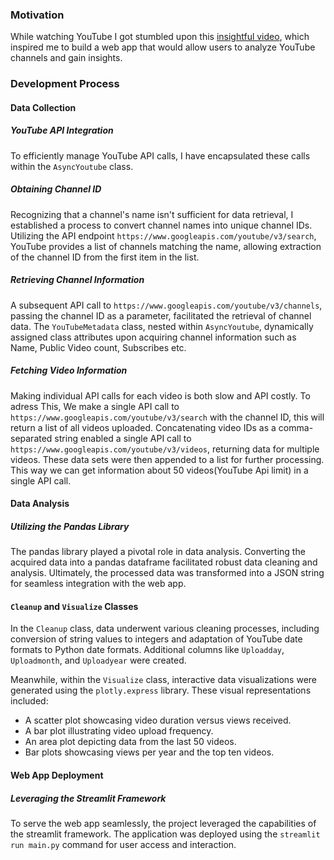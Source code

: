 ### Motivation

While watching YouTube I got stumbled upon this [insightful video](https://youtu.be/oYVLxaxn3Dg?si=hfcy9qAgrBdSDhZR), which inspired me to build a web app that would allow users to analyze YouTube channels and gain insights. 

### Development Process

#### Data Collection

##### YouTube API Integration
To efficiently manage YouTube API calls, I have encapsulated these calls within the `AsyncYoutube` class.

##### Obtaining Channel ID
Recognizing that a channel's name isn't sufficient for data retrieval, I established a process to convert channel names into unique channel IDs. Utilizing the API endpoint `https://www.googleapis.com/youtube/v3/search`, YouTube provides a list of channels matching the name, allowing extraction of the channel ID from the first item in the list.

##### Retrieving Channel Information
A subsequent API call to `https://www.googleapis.com/youtube/v3/channels`, passing the channel ID as a parameter, facilitated the retrieval of channel data. The `YouTubeMetadata` class, nested within `AsyncYoutube`, dynamically assigned class attributes upon acquiring channel information such as Name, Public Video count, Subscribes etc.

##### Fetching Video Information
Making individual API calls for each video is both slow and API costly.
To adress This, We make a single API call to `https://www.googleapis.com/youtube/v3/search` with the channel ID, this will return a list of all videos uploaded. 
Concatenating video IDs as a comma-separated string enabled a single API call to `https://www.googleapis.com/youtube/v3/videos`, returning data for multiple videos. These data sets were then appended to a list for further processing. This way we can get information about 50 videos(YouTube Api limit) in a single API call.

#### Data Analysis

##### Utilizing the Pandas Library
The pandas library played a pivotal role in data analysis. Converting the acquired data into a pandas dataframe facilitated robust data cleaning and analysis. Ultimately, the processed data was transformed into a JSON string for seamless integration with the web app.

#### `Cleanup` and `Visualize` Classes

In the `Cleanup` class, data underwent various cleaning processes, including conversion of string values to integers and adaptation of YouTube date formats to Python date formats. Additional columns like `Uploadday`, `Uploadmonth`, and `Uploadyear` were created.

Meanwhile, within the `Visualize` class, interactive data visualizations were generated using the `plotly.express` library. These visual representations included:

- A scatter plot showcasing video duration versus views received.
- A bar plot illustrating video upload frequency.
- An area plot depicting data from the last 50 videos.
- Bar plots showcasing views per year and the top ten videos.

#### Web App Deployment

##### Leveraging the Streamlit Framework
To serve the web app seamlessly, the project leveraged the capabilities of the streamlit framework. The application was deployed using the `streamlit run main.py` command for user access and interaction.